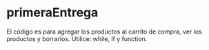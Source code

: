 # primeraEntrega
El código es para agregar los productos al carrito de compra, ver los productos y borrarlos.
Utilice: while, if y function.
